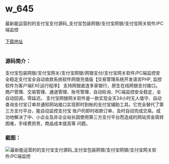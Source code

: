 # w_645
最新能运营的的支付宝支付源码_支付宝包装网银/支付宝网银/支付宝网关软件/PC端监控
<br/></br>
[下载地址](https://www.uuid2.com/645.html "下载地址")
<br/></br>
<h3>源码简介：</h3>
<p>支付宝包装网银/支付宝网关/支付宝网银/网银支付/支付宝网关软件/PC端监控安全稳定支付宝全自动收款系统软件网银充值版【交易管理系统开发语言PHP, 监控软件为客户端EXE运行程序】
支持网银直连多家银行，原生在线网银支付接口。 商户管理、交易管理、通道管理、账号管理、自动轮询、PC端监控安全稳定，全自动回调，零延迟。
支付宝网银网关软件是一款实现全天24小时无人值守、自动查询支付宝订单并通知网站接口实现即时到帐的支付宝辅助工具。它完全替代了第三方支付平台，能自动监控支付宝 账户的即时收款订单，及时自动完成交易。成功地解决了中、小企业及非企业站长因使用第三方支付平台而造成的网站资金周转困难，手续费昂贵，商品成本提高等 问题。<p>
<h3>截图：</h3>
<img src="https://www.uuid2.com/wp-content/uploads/img/202105/f95e5d1857.gif" alt="最新能运营的的支付宝支付源码_支付宝包装网银/支付宝网银/支付宝网关软件/PC端监控">
